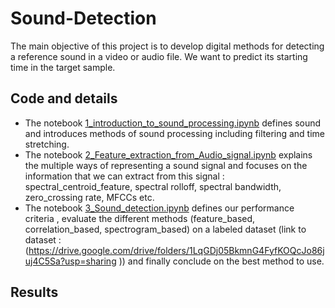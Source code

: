 # Sound-Detection
The main objective of this project is to develop digital methods for detecting a reference sound in a video or audio file. We want to predict its starting time in the target sample.

## Code and details

* The notebook [1_introduction_to_sound_processing.ipynb](https://github.com/centralelyon/Sound-Detection/blob/main/1_introduction_to_sound_processing.ipynb) defines sound and introduces methods of sound processing including filtering and time stretching.
* The notebook [2_Feature_extraction_from_Audio_signal.ipynb](https://github.com/centralelyon/Sound-Detection/blob/main/2_Feature_extraction_from_Audio_signal.ipynb) explains the multiple ways of representing a sound signal and focuses on the information that we can extract from this signal : spectral_centroid_feature, spectral rolloff, spectral bandwidth, zero_crossing rate, MFCCs etc.
* The notebook [3_Sound_detection.ipynb](https://github.com/centralelyon/Sound-Detection/blob/main/3_Sound_detection.ipynb) defines our performance criteria , evaluate the different methods (feature_based, correlation_based, spectrogram_based)  on a labeled dataset (link to dataset : (https://drive.google.com/drive/folders/1LqGDj05BkmnG4FyfKOQcJo86juj4C5Sa?usp=sharing )) and finally  conclude on the best method to use.


## Results

